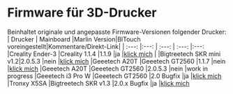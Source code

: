 # Firmware für 3D-Drucker
Beinhaltet originale und angepasste Firmware-Versionen folgender Drucker:
|      Drucker      |        Mainboard        |Marlin Version|BlTouch voreingestellt|Kommentare/Direkt-Link| 
|  :---:            |:---:                    | :---:        | :---:                |:---:
|Creality Ender-3   |Creality 1.1.4           |1.1.9         |ja                    |[klick mich](https://github.com/elkos-prints/Firmware-fuer-3D-Drucker/tree/master/Creality%20Ender-3/Marlin%201.1.9%20(TH3D)%20(Originalboard))
|                   |Bigtreetech SKR mini v1.2|2.0.5.3       |nein                  |[klick mich](https://github.com/elkos-prints/Firmware-fuer-3D-Drucker/tree/master/Creality%20Ender-3/Marlin%202.0.5.3%20(SKR%20E3%20V1.2))
|Geeetech A20T      |Geeetech GT2560          |1.1.7         |nein                  |[klick mich](https://github.com/elkos-prints/Firmware-fuer-3D-Drucker/tree/master/Geeetech%20A20T/Marlin%201.1.7%20(Herstellerversion%20f%C3%BCr%20A20M))
|Geeetech A20T      |Geeetech GT2560          |2.0.5.3       |nein                  |work in progress
|Geeetech i3 Pro W  |Geeetech GT2560          |2.0 Bugfix    |ja                    |[klick mich](https://github.com/elkos-prints/Firmware-fuer-3D-Drucker/tree/master/Geeetech%20i3%20Pro/%5BGeeetech%20i3%20Pro%20W%5D%20Marlin-bugfix-2.0.x)
|Tronxy X5SA        |Bigtreetech SKR v1.3     |2.0.x Bugfix  |ja                    |[klick mich](https://github.com/elkos-prints/Firmware-fuer-3D-Drucker/tree/master/Tronxy%20X5SA/Marlin%202.0.x%20Bugfix%20(SKR%20v1.3))

